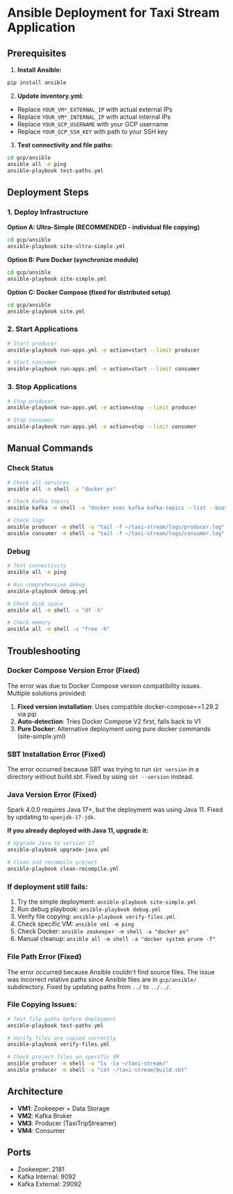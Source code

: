 # Ansible Deployment for Taxi Stream Application

## Prerequisites

1. **Install Ansible:**
```bash
pip install ansible
```

2. **Update inventory.yml:**
- Replace `YOUR_VM*_EXTERNAL_IP` with actual external IPs
- Replace `YOUR_VM*_INTERNAL_IP` with actual internal IPs  
- Replace `YOUR_GCP_USERNAME` with your GCP username
- Replace `YOUR_GCP_SSH_KEY` with path to your SSH key

3. **Test connectivity and file paths:**
```bash
cd gcp/ansible
ansible all -m ping
ansible-playbook test-paths.yml
```

## Deployment Steps

### 1. Deploy Infrastructure

**Option A: Ultra-Simple (RECOMMENDED - individual file copying)**
```bash
cd gcp/ansible
ansible-playbook site-ultra-simple.yml
```

**Option B: Pure Docker (synchronize module)**
```bash
cd gcp/ansible
ansible-playbook site-simple.yml
```

**Option C: Docker Compose (fixed for distributed setup)**
```bash
cd gcp/ansible
ansible-playbook site.yml
```

### 2. Start Applications
```bash
# Start producer
ansible-playbook run-apps.yml -e action=start --limit producer

# Start consumer  
ansible-playbook run-apps.yml -e action=start --limit consumer
```

### 3. Stop Applications
```bash
# Stop producer
ansible-playbook run-apps.yml -e action=stop --limit producer

# Stop consumer
ansible-playbook run-apps.yml -e action=stop --limit consumer
```

## Manual Commands

### Check Status
```bash
# Check all services
ansible all -m shell -a "docker ps"

# Check Kafka topics
ansible kafka -m shell -a "docker exec kafka kafka-topics --list --bootstrap-server localhost:9092"

# Check logs
ansible producer -m shell -a "tail -f ~/taxi-stream/logs/producer.log"
ansible consumer -m shell -a "tail -f ~/taxi-stream/logs/consumer.log"
```

### Debug
```bash
# Test connectivity
ansible all -m ping

# Run comprehensive debug
ansible-playbook debug.yml

# Check disk space
ansible all -m shell -a "df -h"

# Check memory
ansible all -m shell -a "free -h"
```

## Troubleshooting

### Docker Compose Version Error (Fixed)
The error was due to Docker Compose version compatibility issues. Multiple solutions provided:

1. **Fixed version installation**: Uses compatible docker-compose==1.29.2 via pip
2. **Auto-detection**: Tries Docker Compose V2 first, falls back to V1
3. **Pure Docker**: Alternative deployment using pure docker commands (site-simple.yml)

### SBT Installation Error (Fixed)
The error occurred because SBT was trying to run `sbt version` in a directory without build.sbt. Fixed by using `sbt --version` instead.

### Java Version Error (Fixed)
Spark 4.0.0 requires Java 17+, but the deployment was using Java 11. Fixed by updating to `openjdk-17-jdk`.

**If you already deployed with Java 11, upgrade it:**
```bash
# Upgrade Java to version 17
ansible-playbook upgrade-java.yml

# Clean and recompile project
ansible-playbook clean-recompile.yml
```

### If deployment still fails:
1. Try the simple deployment: `ansible-playbook site-simple.yml`
2. Run debug playbook: `ansible-playbook debug.yml`
3. Verify file copying: `ansible-playbook verify-files.yml`
4. Check specific VM: `ansible vm1 -m ping`
5. Check Docker: `ansible zookeeper -m shell -a "docker ps"`
6. Manual cleanup: `ansible all -m shell -a "docker system prune -f"`

### File Path Error (Fixed)
The error occurred because Ansible couldn't find source files. The issue was incorrect relative paths since Ansible files are in `gcp/ansible/` subdirectory. Fixed by updating paths from `../` to `../../`.

### File Copying Issues:
```bash
# Test file paths before deployment
ansible-playbook test-paths.yml

# Verify files are copied correctly
ansible-playbook verify-files.yml

# Check project files on specific VM
ansible producer -m shell -a "ls -la ~/taxi-stream/"
ansible producer -m shell -a "cat ~/taxi-stream/build.sbt"
```

## Architecture

- **VM1**: Zookeeper + Data Storage
- **VM2**: Kafka Broker  
- **VM3**: Producer (TaxiTripStreamer)
- **VM4**: Consumer

## Ports

- Zookeeper: 2181
- Kafka Internal: 9092
- Kafka External: 29092